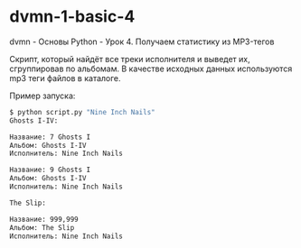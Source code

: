 # dvmn-1-basic-4
dvmn - Основы Python - Урок 4. Получаем статистику из MP3-тегов

Cкрипт, который найдёт все треки исполнителя и выведет их, сгруппировав по альбомам. В качестве исходных данных используются mp3 теги файлов в каталоге.

Пример запуска:
```bash
$ python script.py "Nine Inch Nails"
Ghosts I-IV:

Название: 7 Ghosts I
Альбом: Ghosts I-IV
Исполнитель: Nine Inch Nails

Название: 9 Ghosts I
Альбом: Ghosts I-IV
Исполнитель: Nine Inch Nails

The Slip:

Название: 999,999
Альбом: The Slip
Исполнитель: Nine Inch Nails
```
